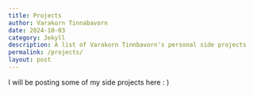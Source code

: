 ```yaml
---
title: Projects
author: Varakorn Tinnabavorn
date: 2024-10-03
category: Jekyll
description: A list of Varakorn Tinnbavorn's personal side projects
permalink: /projects/
layout: post
---
```


I will be posting some of my side projects here : )
